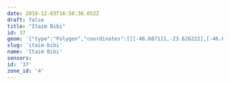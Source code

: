 ```yaml
---
date: 2018-12-03T16:50:36.652Z
draft: false
title: "Itaim Bibi"
id: 37
geom: '{"type":"Polygon","coordinates":[[[-46.687111,-23.626222],[-46.678267,-23.613439],[-46.677296,-23.610985],[-46.676494,-23.608419],[-46.67524,-23.605247],[-46.675026,-23.604948],[-46.674846,-23.60448],[-46.674779,-23.603986],[-46.674098,-23.602064],[-46.673796,-23.599981],[-46.673809,-23.597523],[-46.67314,-23.595866],[-46.672957,-23.595178],[-46.672436,-23.590679],[-46.671088,-23.586349],[-46.670834,-23.585736],[-46.670627,-23.585483],[-46.670353,-23.584957],[-46.670074,-23.584245],[-46.669787,-23.583986],[-46.669948,-23.583742],[-46.670052,-23.583336],[-46.670034,-23.583041],[-46.671102,-23.577304],[-46.671055,-23.577022],[-46.671826,-23.577205],[-46.672713,-23.577212],[-46.673371,-23.577412],[-46.678145,-23.580302],[-46.678586,-23.580472],[-46.679389,-23.580637],[-46.679967,-23.58068],[-46.683193,-23.580537],[-46.683546,-23.580632],[-46.68425,-23.581277],[-46.684414,-23.58135],[-46.684536,-23.581469],[-46.684504,-23.581536],[-46.688625,-23.585483],[-46.688774,-23.585693],[-46.689708,-23.58659],[-46.690191,-23.586735],[-46.691532,-23.586796],[-46.691621,-23.587937],[-46.691878,-23.588756],[-46.698258,-23.607004],[-46.698714,-23.608866],[-46.699167,-23.611452],[-46.699431,-23.612169],[-46.700885,-23.61887],[-46.701351,-23.619988],[-46.700172,-23.620347],[-46.699989,-23.620285],[-46.699787,-23.620317],[-46.698366,-23.620794],[-46.696438,-23.623185],[-46.696058,-23.623536],[-46.69267,-23.625242],[-46.691605,-23.625619],[-46.691196,-23.625696],[-46.688303,-23.625588],[-46.687996,-23.625699],[-46.687111,-23.626222]]]}'
slug: 'itaim-bibi'
name: 'Itaim Bibi'
sensors:
id: '37'
zone_id: '4'
---
```

		